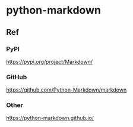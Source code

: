 # python-markdown
## Ref
### PyPI
https://pypi.org/project/Markdown/

### GitHub
https://github.com/Python-Markdown/markdown

### Other
https://python-markdown.github.io/

